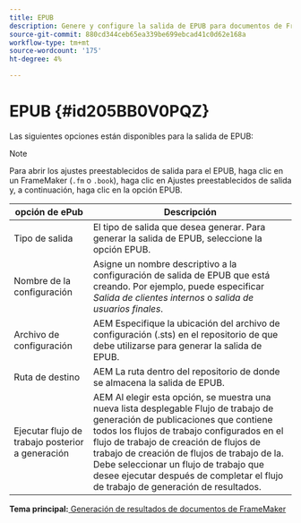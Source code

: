```yaml
---
title: EPUB
description: Genere y configure la salida de EPUB para documentos de FrameMaker AEM en Guías de.
source-git-commit: 880cd344ceb65ea339be699ebcad41c0d62e168a
workflow-type: tm+mt
source-wordcount: '175'
ht-degree: 4%

---
```


# EPUB {#id205BB0V0PQZ}

Las siguientes opciones están disponibles para la salida de EPUB:

>[!NOTE]
>
> Para abrir los ajustes preestablecidos de salida para el EPUB, haga clic en un FrameMaker \(`.fm` o `.book`\), haga clic en Ajustes preestablecidos de salida y, a continuación, haga clic en la opción EPUB.

| opción de ePub | Descripción |
|-----------|-----------|
| Tipo de salida | El tipo de salida que desea generar. Para generar la salida de EPUB, seleccione la opción EPUB. |
| Nombre de la configuración | Asigne un nombre descriptivo a la configuración de salida de EPUB que está creando. Por ejemplo, puede especificar *Salida de clientes internos* o *salida de usuarios finales*. |
| Archivo de configuración | AEM Especifique la ubicación del archivo de configuración \(.sts\) en el repositorio de que debe utilizarse para generar la salida de EPUB. |
| Ruta de destino | AEM La ruta dentro del repositorio de donde se almacena la salida de EPUB. |
| Ejecutar flujo de trabajo posterior a generación | AEM Al elegir esta opción, se muestra una nueva lista desplegable Flujo de trabajo de generación de publicaciones que contiene todos los flujos de trabajo configurados en el flujo de trabajo de creación de flujos de trabajo de creación de flujos de trabajo de la. Debe seleccionar un flujo de trabajo que desee ejecutar después de completar el flujo de trabajo de generación de resultados. |

**Tema principal:**[ Generación de resultados de documentos de FrameMaker](fm-output-generatation.md)
